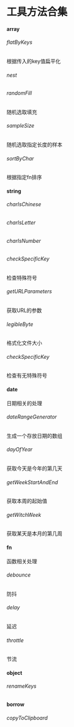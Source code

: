 # 工具方法合集

#### array
###### flatByKeys
 根据传入的key值扁平化 
###### nest
###### randomFill
 随机选取填充
###### sampleSize
 随机选取指定长度的样本
###### sortByChar
 根据指定fn排序
#### string
###### charIsChinese
###### charIsLetter
###### charIsNumber
###### checkSpecificKey
 检查特殊符号
###### getURLParameters
 获取URL的参数
###### legibleByte 
 格式化文件大小
###### checkSpecificKey
 检查有无特殊符号
#### date
日期相关的处理
###### dateRangeGenerator
 生成一个存放日期的数组
###### dayOfYear
 获取今天是今年的第几天
###### getWeekStartAndEnd
 获取本周的起始值
###### getWitchWeek
 获取某天是本月的第几周
#### fn
函数相关处理
###### debounce
防抖
######  delay
延迟
###### throttle
节流
#### object
###### renameKeys
####  borrow
###### copyToClipboard

